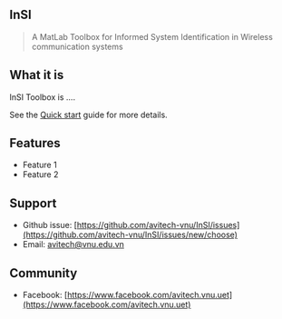 ## InSI

> A MatLab Toolbox for Informed System Identification in Wireless communication systems

## What it is

InSI Toolbox is ....

See the [Quick start](quickstart.md) guide for more details.

## Features

- Feature 1
- Feature 2

## Support

- Github issue: [https://github.com/avitech-vnu/InSI/issues](https://github.com/avitech-vnu/InSI/issues/new/choose)
- Email: [avitech@vnu.edu.vn](mailto:avitech@vnu.edu.vn)

## Community

- Facebook: [https://www.facebook.com/avitech.vnu.uet](https://www.facebook.com/avitech.vnu.uet)
